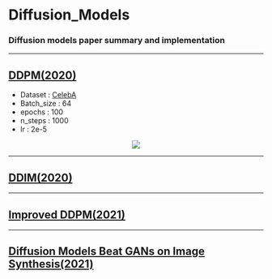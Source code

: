 # Diffusion_Models        

### Diffusion models paper summary and implementation      

-------------------------

## [DDPM(2020)](https://github.com/WestChaeVI/Diffusion_Models/blob/main/DDPM/README.md)     

+ Dataset : [CelebA](https://mmlab.ie.cuhk.edu.hk/projects/CelebA.html)  
+ Batch_size : 64    
+ epochs : 100      
+ n_steps : 1000
+ lr : 2e-5    
 
<p align="center">
<img src="https://github.com/WestChaeVI/Diffusion_Models/assets/104747868/27deb1ed-9cfb-4802-8195-80adb9e37d95">  
</p>     

------------------------------------------------------------------------------------------------------------       

## [DDIM(2020)](https://github.com/WestChaeVI/Diffusion_Models/blob/main/DDIM/README.md)    



------------------------------------------------------------------------------------------------------------       

## [Improved DDPM(2021)](https://github.com/WestChaeVI/Diffusion_Models/blob/main/Improved_DDPM/README.md)    



------------------------------------------------------------------------------------------------------------       

## [Diffusion Models Beat GANs on Image Synthesis(2021)](https://github.com/WestChaeVI/Diffusion_Models/blob/main/Diffusion_Models_Beat_GANs_on_Image_Synthesis/README.md)    

 
